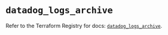 # `datadog_logs_archive`

Refer to the Terraform Registry for docs: [`datadog_logs_archive`](https://registry.terraform.io/providers/datadog/datadog/3.35.0/docs/resources/logs_archive).
